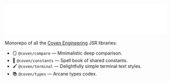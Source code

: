 <img src="./logo.svg" height="96" />

Monorepo of all the [Coven Engineering](https://coven.engineering) JSR
libraries:

- 🪞 `@coven/compare` — Minimalistic deep comparison.
- 📖 `@coven/constants` — Spell book of shared constants.
- 🖌️ `@coven/terminal` — Delightfully simple terminal text styles.
- 📚 `@coven/types` — Arcane types codex.
